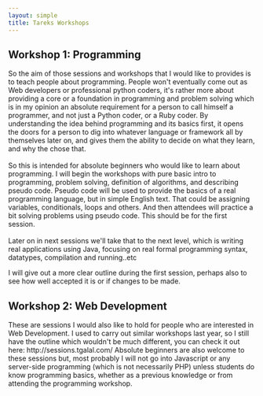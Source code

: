 ```yaml
---
layout: simple
title: Tareks Workshops
---
```


## Workshop 1: Programming
<p class="cols">
So the aim of those sessions and workshops that I would like to provides is to teach people about programming. People won't eventually come out as Web developers or professional python coders, it's rather more about providing a core or a foundation in programming and problem solving which is in my opinion an absolute requirement for a person to call himself a programmer, and not just a Python coder, or a Ruby coder. By understanding the idea behind programming and its basics first, it opens the doors for a person to dig into whatever language or framework all by themselves later on, and gives them the ability to decide on what they learn, and why the chose that.
<br>
<br>
So this is intended for absolute beginners who would like to learn about programming. I will begin the workshops with pure basic intro to programming, problem solving, definition of algorithms, and describing pseudo code. Pseudo code will be used to provide the basics of a real programming language, but in simple English text. That could be assigning variables, conditionals, loops and others. And then attendees will practice a bit solving problems using pseudo code. This should be for the first session.
<br>
<br>
Later on in next sessions we'll take that to the next level, which is writing real applications using Java, focusing on real formal programming syntax, datatypes, compilation and running..etc
</p>
<p>
I will give out a more clear outline during the first session, perhaps also to see how well accepted it is or if changes to be made.
</p>


## Workshop 2: Web Development

<p class="cols">
These are sessions I would also like to hold for people who are interested in Web Development. I used to carry out similar workshops last year, so I still have the outline which wouldn't be much different, you can check it out here: http://sessions.tgalal.com/ Absolute beginners are also welcome to these sessions but, most probably I will not go into Javascript or any server-side programming (which is not necessarily PHP) unless students do know programming basics, whether as a previous knowledge or from attending the programming workshop.
</p>

